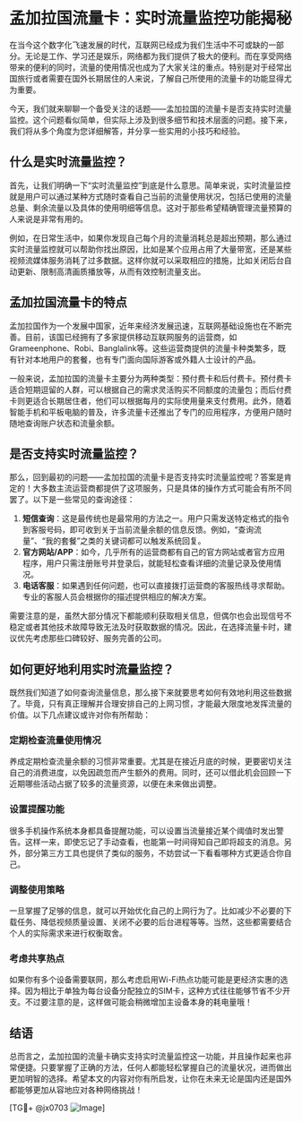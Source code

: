 # 孟加拉国流量卡：实时流量监控功能揭秘

在当今这个数字化飞速发展的时代，互联网已经成为我们生活中不可或缺的一部分。无论是工作、学习还是娱乐，网络都为我们提供了极大的便利。而在享受网络带来的便利的同时，流量的使用情况也成为了大家关注的重点。特别是对于经常出国旅行或者需要在国外长期居住的人来说，了解自己所使用的流量卡的功能显得尤为重要。

今天，我们就来聊聊一个备受关注的话题——孟加拉国的流量卡是否支持实时流量监控。这个问题看似简单，但实际上涉及到很多细节和技术层面的问题。接下来，我们将从多个角度为您详细解答，并分享一些实用的小技巧和经验。

## 什么是实时流量监控？

首先，让我们明确一下“实时流量监控”到底是什么意思。简单来说，实时流量监控就是用户可以通过某种方式随时查看自己当前的流量使用状况，包括已使用的流量总量、剩余流量以及具体的使用明细等信息。这对于那些希望精确管理流量预算的人来说是非常有用的。

例如，在日常生活中，如果你发现自己每个月的流量消耗总是超出预期，那么通过实时流量监控就可以帮助你找出原因，比如是某个应用占用了大量带宽，还是某些视频流媒体服务消耗了过多数据。这样你就可以采取相应的措施，比如关闭后台自动更新、限制高清画质播放等，从而有效控制流量支出。

## 孟加拉国流量卡的特点

孟加拉国作为一个发展中国家，近年来经济发展迅速，互联网基础设施也在不断完善。目前，该国已经拥有了多家提供移动互联网服务的运营商，如Grameenphone、Robi、Banglalink等。这些运营商提供的流量卡种类繁多，既有针对本地用户的套餐，也有专门面向国际游客或外籍人士设计的产品。

一般来说，孟加拉国的流量卡主要分为两种类型：预付费卡和后付费卡。预付费卡适合短期逗留的人群，可以根据自己的需求灵活购买不同额度的流量包；而后付费卡则更适合长期居住者，他们可以根据每月的实际使用量来支付费用。此外，随着智能手机和平板电脑的普及，许多流量卡还推出了专门的应用程序，方便用户随时随地查询账户状态和流量余额。

## 是否支持实时流量监控？

那么，回到最初的问题——孟加拉国的流量卡是否支持实时流量监控呢？答案是肯定的！大多数主流运营商都提供了这项服务，只是具体的操作方式可能会有所不同罢了。以下是一些常见的查询途径：

1. **短信查询**：这是最传统也是最常用的方法之一。用户只需发送特定格式的指令到客服号码，即可收到关于当前流量余额的信息反馈。例如，“查询流量”、“我的套餐”之类的关键词都可以触发系统回复。
2. **官方网站/APP**：如今，几乎所有的运营商都有自己的官方网站或者官方应用程序，用户只需注册账号并登录后，就能轻松查看详细的流量记录及使用情况。
3. **电话客服**：如果遇到任何问题，也可以直接拨打运营商的客服热线寻求帮助。专业的客服人员会根据你的描述提供相应的解决方案。

需要注意的是，虽然大部分情况下都能顺利获取相关信息，但偶尔也会出现信号不稳定或者其他技术故障导致无法及时获取数据的情况。因此，在选择流量卡时，建议优先考虑那些口碑较好、服务完善的公司。

## 如何更好地利用实时流量监控？

既然我们知道了如何查询流量信息，那么接下来就要思考如何有效地利用这些数据了。毕竟，只有真正理解并合理安排自己的上网习惯，才能最大限度地发挥流量的价值。以下几点建议或许对你有所帮助：

### 定期检查流量使用情况

养成定期检查流量余额的习惯非常重要。尤其是在接近月底的时候，更要密切关注自己的消费进度，以免因疏忽而产生额外的费用。同时，还可以借此机会回顾一下近期哪些活动占据了较多的流量资源，以便在未来做出调整。

### 设置提醒功能

很多手机操作系统本身都具备提醒功能，可以设置当流量接近某个阈值时发出警告。这样一来，即使忘记了手动查看，也能第一时间得知自己即将超支的消息。另外，部分第三方工具也提供了类似的服务，不妨尝试一下看看哪种方式更适合你自己。

### 调整使用策略

一旦掌握了足够的信息，就可以开始优化自己的上网行为了。比如减少不必要的下载任务、降低视频质量设置、关闭不必要的后台进程等等。当然，这些都需要结合个人的实际需求来进行权衡取舍。

### 考虑共享热点

如果你有多个设备需要联网，那么考虑启用Wi-Fi热点功能可能是更经济实惠的选择。因为相比于单独为每台设备分配独立的SIM卡，这种方式往往能够节省不少开支。不过要注意的是，这样做可能会稍微增加主设备本身的耗电量哦！

## 结语

总而言之，孟加拉国的流量卡确实支持实时流量监控这一功能，并且操作起来也非常便捷。只要掌握了正确的方法，任何人都能轻松掌握自己的流量状况，进而做出更加明智的选择。希望本文的内容对你有所启发，让你在未来无论是国内还是国外都能够更加从容地应对各种网络挑战！

[TG💪+ @jx0703 ![Image](https://github.com/user-attachments/assets/dbca1d08-cadb-493c-b0ec-ad6f7a83f270)]
